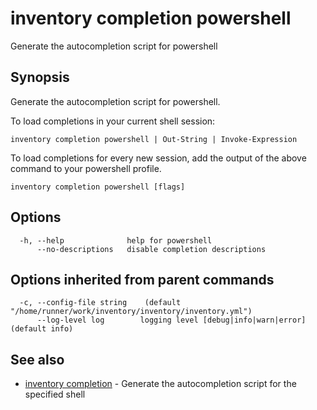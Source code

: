 # inventory completion powershell

Generate the autocompletion script for powershell

## Synopsis

Generate the autocompletion script for powershell.

To load completions in your current shell session:

	inventory completion powershell | Out-String | Invoke-Expression

To load completions for every new session, add the output of the above command
to your powershell profile.


```
inventory completion powershell [flags]
```

## Options

```
  -h, --help              help for powershell
      --no-descriptions   disable completion descriptions
```

## Options inherited from parent commands

```
  -c, --config-file string    (default "/home/runner/work/inventory/inventory/inventory.yml")
      --log-level log        logging level [debug|info|warn|error] (default info)
```

## See also

* [inventory completion](inventory_completion.md)	 - Generate the autocompletion script for the specified shell

